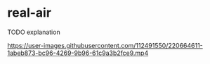 # real-air

TODO explanation

https://user-images.githubusercontent.com/112491550/220664611-1abeb873-bc96-4269-9b96-61c9a3b2fce9.mp4
